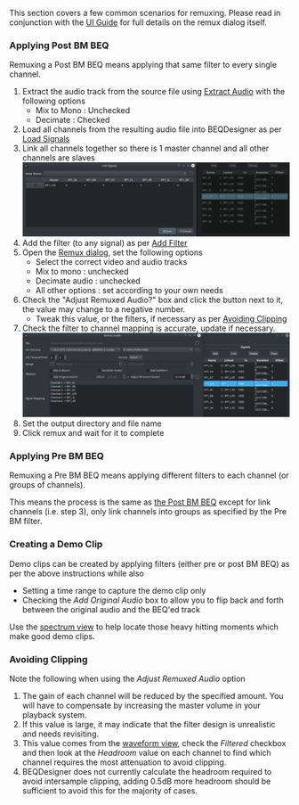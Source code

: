 This section covers a few common scenarios for remuxing. Please read in conjunction with the [UI Guide](../ui/remux_audio.md) for full details on the remux dialog itself.

### Applying Post BM BEQ 

Remuxing a Post BM BEQ means applying that same filter to every single channel.

  1. Extract the audio track from the source file using [Extract Audio](../ui/extract_audio.md) with the following options
      * Mix to Mono : Unchecked
      * Decimate : Checked
  2. Load all channels from the resulting audio file into BEQDesigner as per [Load Signals](../ui/load_signal.md#loading-all-channels)
  3. Link all channels together so there is 1 master channel and all other channels are slaves
  ![Linked](../img/workflow_remux_all_linked.png)
  4. Add the filter (to any signal) as per [Add Filter](../ui/add_filter.md)
  5. Open the [Remux dialog](../ui/remux_audio.md), set the following options
      * Select the correct video and audio tracks
      * Mix to mono : unchecked
      * Decimate audio : unchecked
      * All other options : set according to your own needs
  6. Check the "Adjust Remuxed Audio?" box and click the button next to it, the value may change to a negative number. 
      * Tweak this value, or the filters, if necessary as per [Avoiding Clipping](#avoiding-clipping)
  7. Check the filter to channel mapping is accurate, update if necessary.
  ![Mapping](../img/workflow_remux_mapping.png)
  8. Set the output directory and file name
  9. Click remux and wait for it to complete

### Applying Pre BM BEQ

Remuxing a Pre BM BEQ means applying different filters to each channel (or groups of channels).

This means the process is the same as [the Post BM BEQ](#applying-post-bm-beq) except for link channels (i.e. step 3), only link channels into groups as specified by the Pre BM filter.

### Creating a Demo Clip

Demo clips can be created by applying filters (either pre or post BM BEQ) as per the above instructions while also

* Setting a time range to capture the demo clip only
* Checking the *Add Original Audio* box to allow you to flip back and forth between the original audio and the BEQ'ed track

Use the [spectrum view](../ui/spectrum.md) to help locate those heavy hitting moments which make good demo clips.

### Avoiding Clipping

Note the following when using the *Adjust Remuxed Audio* option

  1. The gain of each channel will be reduced by the specified amount. You will have to compensate by increasing the master volume in your playback system.
  2. If this value is large, it may indicate that the filter design is unrealistic and needs revisiting.
  3. This value comes from the [waveform view](../ui/waveform.md), check the *Filtered* checkbox and then look at the *Headroom* value on each channel to find which channel requires the most  attenuation to avoid clipping.
  4. BEQDesigner does not currently calculate the headroom required to avoid intersample clipping, adding 0.5dB more headroom should be sufficient to avoid this for the majority of cases.
